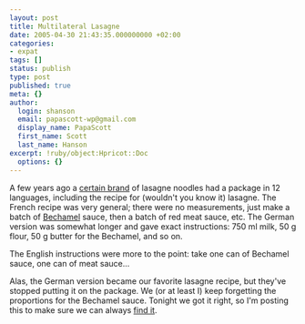 ```yaml
---
layout: post
title: Multilateral Lasagne
date: 2005-04-30 21:43:35.000000000 +02:00
categories:
- expat
tags: []
status: publish
type: post
published: true
meta: {}
author:
  login: shanson
  email: papascott-wp@gmail.com
  display_name: PapaScott
  first_name: Scott
  last_name: Hanson
excerpt: !ruby/object:Hpricot::Doc
  options: {}
---
```

<p>A few years ago a <a href="http://www.buitoni.com/">certain brand</a> of lasagne noodles had a package in 12 languages, including the recipe for (wouldn't you know it) lasagne. The French recipe was very general; there were no measurements, just make a batch of <a href="http://frenchfood.about.com/od/frenchcuisinebasics/a/bechamel.htm">Bechamel</a> sauce, then a batch of red meat sauce, etc. The German version was somewhat longer and gave exact instructions: 750 ml milk, 50 g flour, 50 g butter for the Bechamel, and so on. </p>
<p>The English instructions were more to the point: take one can of Bechamel sauce, one can of meat sauce...</p>
<p>Alas, the German version became our favorite lasagne recipe, but they've stopped putting it on the package. We (or at least I) keep forgetting the proportions for the Bechamel sauce. Tonight we got it right, so I'm posting this to make sure we can always <a href="http://www.google.com/search?q=bechamel+site%3Apapascott.de">find it</a>.</p>
